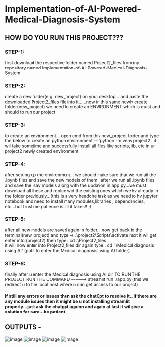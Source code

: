 # Implementation-of-AI-Powered-Medical-Diagnosis-System
## HOW DO YOU RUN THIS PROJECT???
### STEP-1:
first download the respective folder named Project2_files from my repository named Implementation-of-AI-Powered-Medical-Diagnosis-System
### STEP-2:
create a new folder(e.g. new_project) on your desktop... and paste the downloaded Project2_files file into it......now in this same newly create folder(new_project) we need to create an ENVIRONMENT which is must and should to run our project
### STEP-3:
to create an environment... open cmd from this new_project folder and type the below to create an python environment -- 'python -m venv project2'.
it wil take sometime and successfully install all files like scripts, lib, etc in ur project2 newly created environment
### STEP-4:
after setting up the environment... we should make sure that we run all the .ipynb files and save the new models of them...after we run all .ipynb files and save the .sav models along with the updation in app.py...we must download all these and replce wid the existing ones which we hv already in the folder previously...(this is a very headche task as we need to hv jupyter notebook and need to install many modules,libraries , dependencies, etc...but trust me patience is all it takes!! ;)
### STEP-5:
after all new models are saved again in folder... now get back to the terminal(new_project)
and type -> .\project2\Scripts\activate 
next it wil get enter into (project2)
then type : cd .\Project2_files\
it will now enter into Project2_files dir
again type : cd '.\Medical diagnosis using AI\' (path to enter the Medical diagnosis using AI folder)
### STEP-6:
finally after u enter the Medical diagnosis using AI dir
TO RUN THE PROJECT RUN THE COMMAND -----> streamlit run .\app.py (this wil redirect u to the local host where u can get access to our project)
#### if still any errors or issues then ask the chatGpt to resolve it...if there are any module issues then it might be u not installing streamlit properly...just ask the chatgpt againn and again at last it wil give a solution for sure...be patient

## OUTPUTS -
![image](https://github.com/user-attachments/assets/9a194317-235d-4dc5-a15a-d546e62f5607)
![image](https://github.com/user-attachments/assets/d452db56-d600-412f-808f-086182a214d0)
![image](https://github.com/user-attachments/assets/33977f9d-7980-4e28-85dc-bb341f62b441)
![image](https://github.com/user-attachments/assets/52162593-f5ce-481f-b77e-72a56529a364)



